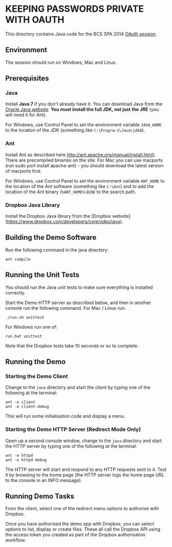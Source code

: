 # KEEPING PASSWORDS PRIVATE WITH OAUTH
This directory contains Java code for the BCS SPA 2014
[OAuth session](http://spaconference.org/spa2014/sessions/session576.html).

## Environment
The session should run on Windows, Mac and Linux.

## Prerequisites
### Java
Install **Java 7** if you don't already have it.
You can download Java from the [Oracle Java website](<http://www.oracle.com/technetwork/java/javase/downloads/index.html>).
**You must install the full JDK, not just the JRE** (you will need it for Ant).

For Windows, use Control Panel to set the environment variable `JAVA_HOME` to the location of the JDK
(something like `C:\Progra~1\Java\jdk8`).

### Ant
Install Ant as described here <http://ant.apache.org/manual/install.html>).
There are precompiled binaries on the site.
For Mac you can use macports (run sudo port install apache-ant) - you should download the latest version of macports first.

For Windows, use Control Panel to set the environment variable `ANT_HOME` to the location of the Ant
software (something like `C:\Ant`)
and to add the location of the Ant binary (`%ANT_HOME%\BIN`) to the search path.

### Dropbox Java Library
Install the Dropbox Java library from the [Dropbox website] (<https://www.dropbox.com/developers/core/sdks/java>).

## Building the Demo Software
Run the following command in the java directory:

    ant compile

## Running the Unit Tests
You should run the Java unit tests to make sure everything is installed correctly.

Start the Demo HTTP server as described below, and then in another console run the following command.
For Mac / Linux run:

    ./run.sh unittest

For Windows run one of:

    run.bat unittest

Note that the Dropbox tests take 10 seconds or so to complete.

## Running the Demo
### Starting the Demo Client
Change to the `java` directory and start the client by typing one of the following at the terminal:

    ant -e client
    ant -e client-debug

This will run some initialisation code and display a menu.

### Starting the Demo HTTP Server (Redirect Mode Only)
Open up a second console window, change to the `java` directory 
and start the HTTP server by typing one of the following at the terminal:

    ant -e httpd 
    ant -e httpd-debug

The HTTP server will start and respond to any HTTP requests sent to it.
Test it by browsing to the home page (the HTTP server logs the home page URL to the console in an INFO message).

## Running Demo Tasks
From the client, select one of the redirect menu options to authorise with Dropbox.

Once you have authorised the demo app with Dropbox, you can select options to list, display or create files.
These all call the Dropbox API using the access token you created as part of the
Dropbox authorisation workflow.

